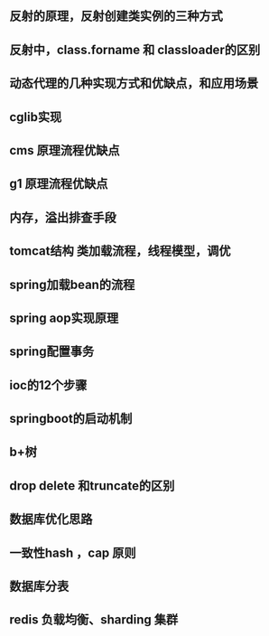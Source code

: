 ## 反射的原理，反射创建类实例的三种方式
## 反射中，class.forname 和 classloader的区别
## 动态代理的几种实现方式和优缺点，和应用场景
## cglib实现
## cms 原理流程优缺点
## g1 原理流程优缺点
## 内存，溢出排查手段
## tomcat结构 类加载流程，线程模型，调优
## spring加载bean的流程
## spring aop实现原理
## spring配置事务
## ioc的12个步骤
## springboot的启动机制
## b+树
## drop delete 和truncate的区别
## 数据库优化思路
## 一致性hash ，cap 原则
## 数据库分表
## redis 负载均衡、sharding 集群
